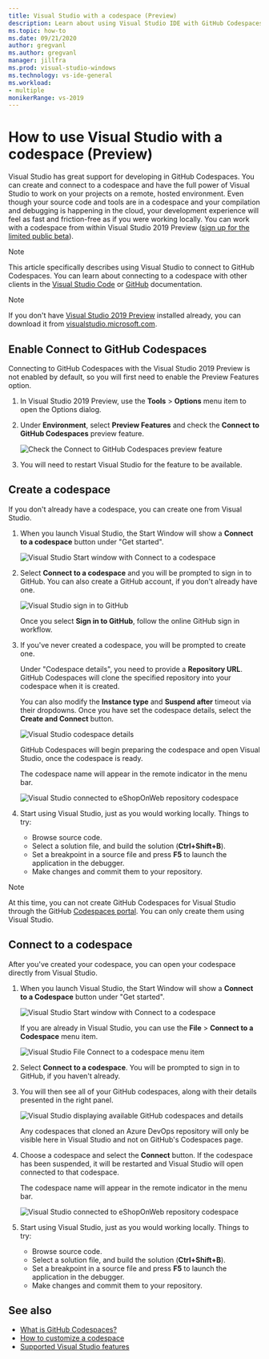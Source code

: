 ```yaml
---
title: Visual Studio with a codespace (Preview)
description: Learn about using Visual Studio IDE with GitHub Codespaces for Windows development.
ms.topic: how-to
ms.date: 09/21/2020
author: gregvanl
ms.author: gregvanl
manager: jillfra
ms.prod: visual-studio-windows
ms.technology: vs-ide-general
ms.workload:
- multiple
monikerRange: vs-2019
---
```


# How to use Visual Studio with a codespace (Preview)

Visual Studio has great support for developing in GitHub Codespaces. You can create and connect to a codespace and have the full power of Visual Studio to work on your projects on a remote, hosted environment. Even though your source code and tools are in a codespace and your compilation and debugging is happening in the cloud, your development experience will feel as fast and friction-free as if you were working locally. You can work with a codespace from within Visual Studio 2019 Preview ([sign up for the limited public beta](https://github.com/features/codespaces/signup-vs)).

> [!NOTE]
> This article specifically describes using Visual Studio to connect to GitHub Codespaces. You can learn about connecting to a codespace with other clients in the [Visual Studio Code](https://docs.github.com/github/developing-online-with-codespaces/connecting-to-your-codespace-from-visual-studio-code) or [GitHub](https://docs.github.com/github/developing-online-with-codespaces/developing-in-a-codespace) documentation.

> [!NOTE]
> If you don't have [Visual Studio 2019 Preview](https://aka.ms/vspreview) installed already, you can download it from [visualstudio.microsoft.com](https://aka.ms/vspreview).

## Enable Connect to GitHub Codespaces

Connecting to GitHub Codespaces with the Visual Studio 2019 Preview is not enabled by default, so you will first need to enable the Preview Features option.

1. In Visual Studio 2019 Preview, use the **Tools** > **Options** menu item to open the Options dialog.

2. Under **Environment**, select **Preview Features** and check the **Connect to GitHub Codespaces** preview feature.

   ![Check the Connect to GitHub Codespaces preview feature](media/connect-to-github-codespaces-preview-feature.png)

3. You will need to restart Visual Studio for the feature to be available.

## Create a codespace

If you don't already have a codespace, you can create one from Visual Studio.

1. When you launch Visual Studio, the Start Window will show a **Connect to a codespace** button under "Get started".

   ![Visual Studio Start window with Connect to a codespace](media/visual-studio-start-window.png)

2. Select **Connect to a codespace** and you will be prompted to sign in to GitHub. You can also create a GitHub account, if you don't already have one.

   ![Visual Studio sign in to GitHub](media/visual-studio-sign-in-to-github.png)

   Once you select **Sign in to GitHub**, follow the online GitHub sign in workflow.

3. If you've never created a codespace, you will be prompted to create one.

   Under "Codespace details", you need to provide a **Repository URL**. GitHub Codespaces will clone the specified repository into your codespace when it is created.

   You can also modify the **Instance type** and **Suspend after** timeout via their dropdowns. Once you have set the codespace details, select the **Create and Connect** button.

   ![Visual Studio codespace details](media/visual-studio-codespace-details.png)

   GitHub Codespaces will begin preparing the codespace and open Visual Studio, once the codespace is ready.

   The codespace name will appear in the remote indicator in the menu bar.

   ![Visual Studio connected to eShopOnWeb repository codespace](media/visual-studio-eshoponweb-codespace.png)

4. Start using Visual Studio, just as you would working locally. Things to try:

   * Browse source code.
   * Select a solution file, and build the solution (**Ctrl+Shift+B**).
   * Set a breakpoint in a source file and press **F5** to launch the application in the debugger.
   * Make changes and commit them to your repository.   

> [!NOTE]
> At this time, you can not create GitHub Codespaces for Visual Studio through the GitHub [Codespaces portal](https://github.com/codespaces). You can only create them using Visual Studio.

## Connect to a codespace

After you've created your codespace, you can open your codespace directly from Visual Studio.

1. When you launch Visual Studio, the Start Window will show a **Connect to a Codespace** button under "Get started".

   ![Visual Studio Start window with Connect to a codespace](media/visual-studio-start-window.png)

   If you are already in Visual Studio, you can use the **File** > **Connect to a Codespace** menu item.

   ![Visual Studio File Connect to a codespace menu item](media/visual-studio-file-connect-to-codespace.png)

2. Select **Connect to a codespace**. You will be prompted to sign in to GitHub, if you haven't already.

3. You will then see all of your GitHub codespaces, along with their details presented in the right panel.

   ![Visual Studio displaying available GitHub codespaces and details](media/visual-studio-connect-codespace.png)

   Any codespaces that cloned an Azure DevOps repository will only be visible here in Visual Studio and not on GitHub's Codespaces page.

4. Choose a codespace and select the **Connect** button. If the codespace has been suspended, it will be restarted and Visual Studio will open connected to that codespace.

   The codespace name will appear in the remote indicator in the menu bar.

   ![Visual Studio connected to eShopOnWeb repository codespace](media/visual-studio-eshoponweb-codespace.png)

5. Start using Visual Studio, just as you would working locally. Things to try:

   * Browse source code.
   * Select a solution file, and build the solution (**Ctrl+Shift+B**).
   * Set a breakpoint in a source file and press **F5** to launch the application in the debugger.
   * Make changes and commit them to your repository.

<!-- TBD ## Suspend a codespace -->

<!-- TBD ## Disconnect from a codespace -->

## See also

* [What is GitHub Codespaces?](codespaces-overview.md)
* [How to customize a codespace](customize-codespaces.md)
* [Supported Visual Studio features](supported-features-codespaces.md)
